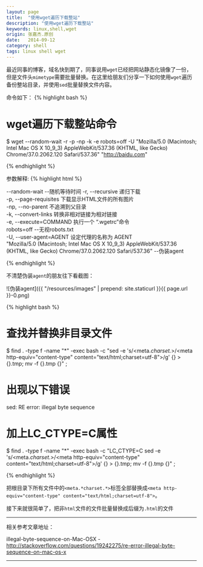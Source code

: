 ```yaml
---
layout: page
title:  "使用wget遍历下载整站"
description: "使用wget遍历下载整站"
keywords: linux,shell,wget
origin: 张嘉杰.原创
date:   2014-09-12
category: shell
tags: linux shell wget
---
```

最近同事的博客，域名快到期了，同事说用`wget`已经把网站静态化镜像了一份，但是文件头`mimetype`需要批量替换。在这里给朋友们分享一下如何使用`wget`遍历备份整站目录，并使用`sed`批量替换文件内容。
<!--more-->

命令如下：
{% highlight bash %}

# wget遍历下载整站命令
$ wget --random-wait -r -p -np -k -e robots=off -U "Mozilla/5.0 (Macintosh; Intel Mac OS X 10_9_3) AppleWebKit/537.36 (KHTML, like Gecko) Chrome/37.0.2062.120 Safari/537.36" "http://baidu.com"

{% endhighlight %}

参数解释:
{% highlight html %}

--random-wait --随机等待时间
-r,		--recursive 递归下载  
-p,		--page-requisites 下载显示HTML文件的所有图片  
-np,		--no-parent 不追溯到父目录  
-k,		--convert-links 转换非相对链接为相对链接  
-e,		--execute=COMMAND 执行一个 “.wgetrc”命令  
robots=off	--无视robots.txt  
-U,		--user-agent=AGENT 设定代理的名称为 AGENT  
"Mozilla/5.0 (Macintosh; Intel Mac OS X 10_9_3) AppleWebKit/537.36 (KHTML, like Gecko) Chrome/37.0.2062.120 Safari/537.36"  --伪装agent

{% endhighlight %}

不清楚伪装`agent`的朋友往下看截图：  

![伪装agent]({{ "/resources/images" | prepend: site.staticurl }}{{ page.url }}-0.png)  

{% highlight bash %}

# 查找并替换非目录文件
$ find . -type f -name "*" -exec bash -c "sed -e 's/<meta.*charset.*>/<meta http-equiv=\"content-type\" content=\"text\/html;charset=utf-8\">/g' {} > {}.tmp; mv -f {}.tmp {}" \;

# 出现以下错误
sed: RE error: illegal byte sequence

# 加上LC_CTYPE=C属性
$ find . -type f -name "*" -exec bash -c "LC_CTYPE=C sed -e 's/<meta.*charset.*>/<meta http-equiv=\"content-type\" content=\"text\/html;charset=utf-8\">/g' {} > {}.tmp; mv -f {}.tmp {}" \;

{% endhighlight %}

把根目录下所有文件中的`<meta.*charset.*>`标签全部替换成`<meta http-equiv="content-type" content="text/html;charset=utf-8">`。  

接下来就很简单了，把非`html`文件的文件批量替换成后缀为`.html`的文件

-----------------------

相关参考文章地址：

illegal-byte-sequence-on-Mac-OSX - <http://stackoverflow.com/questions/19242275/re-error-illegal-byte-sequence-on-mac-os-x>

-----------------------
